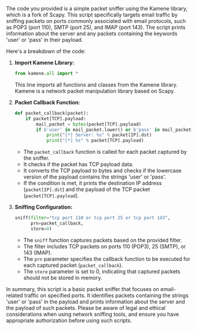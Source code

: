 The code you provided is a simple packet sniffer using the Kamene library, which is a fork of Scapy. This script specifically targets email traffic by sniffing packets on ports commonly associated with email protocols, such as POP3 (port 110), SMTP (port 25), and IMAP (port 143). The script prints information about the server and any packets containing the keywords 'user' or 'pass' in their payload.

Here's a breakdown of the code:

1. **Import Kamene Library:**
    ```python
    from kamene.all import *
    ```
   This line imports all functions and classes from the Kamene library. Kamene is a network packet manipulation library based on Scapy.

2. **Packet Callback Function:**
    ```python
    def packet_callback(packet):
        if packet[TCP].payload:
            mail_packet = bytes(packet[TCP].payload)
            if b'user' in mail_packet.lower() or b'pass' in mail_packet.lower():
                print("[*] Server: %s" % packet[IP].dst)
                print("[*] %s" % packet[TCP].payload)
    ```
   - The `packet_callback` function is called for each packet captured by the sniffer.
   - It checks if the packet has TCP payload data.
   - It converts the TCP payload to bytes and checks if the lowercase version of the payload contains the strings 'user' or 'pass'.
   - If the condition is met, it prints the destination IP address (`packet[IP].dst`) and the payload of the TCP packet (`packet[TCP].payload`).

3. **Sniffing Configuration:**
    ```python
    sniff(filter="tcp port 110 or tcp port 25 or tcp port 143",
          prn=packet_callback,
          store=0)
    ```
   - The `sniff` function captures packets based on the provided filter.
   - The filter includes TCP packets on ports 110 (POP3), 25 (SMTP), or 143 (IMAP).
   - The `prn` parameter specifies the callback function to be executed for each captured packet (`packet_callback`).
   - The `store` parameter is set to 0, indicating that captured packets should not be stored in memory.

In summary, this script is a basic packet sniffer that focuses on email-related traffic on specified ports. It identifies packets containing the strings 'user' or 'pass' in the payload and prints information about the server and the payload of such packets. Please be aware of legal and ethical considerations when using network sniffing tools, and ensure you have appropriate authorization before using such scripts.
